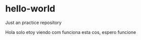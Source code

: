 # hello-world
Just an practice repository

Hola solo etoy viendo com funciona esta cos, espero funcione
